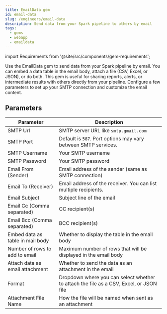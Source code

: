 ```yaml
---
title: EmailData gem
id: email-data
slug: /engineers/email-data
description: Send data from your Spark pipeline to others by email
tags:
  - gems
  - webapp
  - emaildata
---
```


import Requirements from '@site/src/components/gem-requirements';

<Requirements
  python_package_name="ProphecyWebAppPython"
  python_package_version="0.1.2+"
  scala_package_name=""
  scala_package_version=""
  scala_lib=""
  python_lib="1.9.42+"
  uc_single="14.3+"
  uc_shared="14.3+"
  livy=""
/>

Use the EmailData gem to send data from your Spark pipeline by email. You can embed a data table in the email body, attach a file (CSV, Excel, or JSON), or do both. This gem is useful for sharing reports, alerts, or intermediate results with others directly from your pipeline. Configure a few parameters to set up your SMTP connection and customize the email content.

## Parameters

| Parameter                        | Description                                                                            |
| -------------------------------- | -------------------------------------------------------------------------------------- |
| SMTP Url                         | SMTP server URL like `smtp.gmail.com`                                                  |
| SMTP Port                        | Default is `587`. Port options may vary between SMTP services.                         |
| SMTP Username                    | Your SMTP username                                                                     |
| SMTP Password                    | Your SMTP password                                                                     |
| Email From (Sender)              | Email address of the sender (same as SMTP connection)                                  |
| Email To (Receiver)              | Email address of the receiver. You can list multiple recipients.                       |
| Email Subject                    | Subject line of the email                                                              |
| Email Cc (Comma separated)       | CC recipient(s)                                                                        |
| Email Bcc (Comma separated)      | BCC recipient(s)                                                                       |
| Embed data as table in mail body | Whether to display the table in the email body                                         |
| Number of rows to add to email   | Maximum number of rows that will be displayed in the email body                        |
| Attach data as email attachment  | Whether to send the data as an attachment in the email                                 |
| Format                           | Dropdown where you can select whether to attach the file as a CSV, Excel, or JSON file |
| Attachment File Name             | How the file will be named when sent as an attachment                                  |
